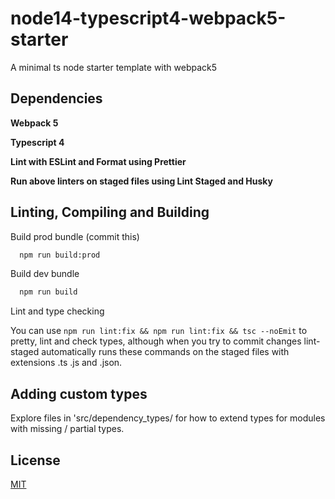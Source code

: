 
# node14-typescript4-webpack5-starter

A minimal ts node starter template with webpack5
## Dependencies

**Webpack 5**

**Typescript 4**

**Lint with ESLint and Format using Prettier**

**Run above linters on staged files using Lint Staged and Husky**
## Linting, Compiling and Building

Build prod bundle (commit this)

```bash
  npm run build:prod
```
Build dev bundle

```bash
  npm run build
```

Lint and type checking

You can use ```npm run lint:fix && npm run lint:fix && tsc --noEmit``` to pretty, lint and check types, although when you try to commit changes lint-staged automatically runs these commands on the staged files with extensions .ts .js and .json.

## Adding custom types

Explore files in 'src/dependency_types/ for how to extend types for modules with missing / partial types.

  
## License

[MIT](https://choosealicense.com/licenses/mit/)